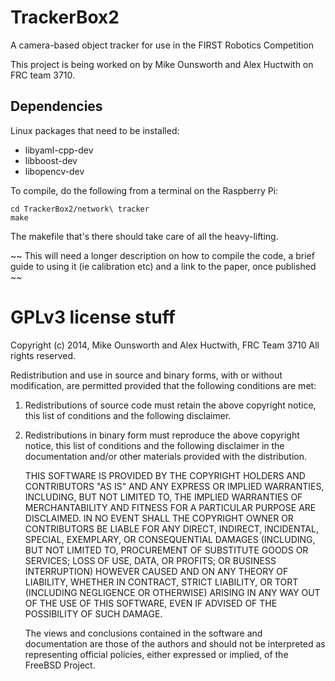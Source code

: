 TrackerBox2
===========

A camera-based object tracker for use in the FIRST Robotics Competition

This project is being worked on by Mike Ounsworth and Alex Huctwith on FRC team 3710.


## Dependencies

Linux packages that need to be installed:
  - libyaml-cpp-dev
  - libboost-dev
  - libopencv-dev

To compile, do the following from a terminal on the Raspberry Pi:

    cd TrackerBox2/network\ tracker
    make

The makefile that's there should take care of all the heavy-lifting.

~~ This will need a longer description on how to compile the code, a brief guide to using it (ie calibration etc) and a link to the paper, once published ~~


# GPLv3 license stuff

 
Copyright (c) 2014, Mike Ounsworth and Alex Huctwith, FRC Team 3710 All rights reserved.

Redistribution and use in source and binary forms, with or without
modification, are permitted provided that the following conditions are met:

   1. Redistributions of source code must retain the above copyright notice, this
      list of conditions and the following disclaimer.
   2. Redistributions in binary form must reproduce the above copyright notice,
      this list of conditions and the following disclaimer in the documentation
      and/or other materials provided with the distribution.

      THIS SOFTWARE IS PROVIDED BY THE COPYRIGHT HOLDERS AND CONTRIBUTORS "AS IS" AND
      ANY EXPRESS OR IMPLIED WARRANTIES, INCLUDING, BUT NOT LIMITED TO, THE IMPLIED
      WARRANTIES OF MERCHANTABILITY AND FITNESS FOR A PARTICULAR PURPOSE ARE
      DISCLAIMED. IN NO EVENT SHALL THE COPYRIGHT OWNER OR CONTRIBUTORS BE LIABLE FOR
      ANY DIRECT, INDIRECT, INCIDENTAL, SPECIAL, EXEMPLARY, OR CONSEQUENTIAL DAMAGES
      (INCLUDING, BUT NOT LIMITED TO, PROCUREMENT OF SUBSTITUTE GOODS OR SERVICES;
      LOSS OF USE, DATA, OR PROFITS; OR BUSINESS INTERRUPTION) HOWEVER CAUSED AND
      ON ANY THEORY OF LIABILITY, WHETHER IN CONTRACT, STRICT LIABILITY, OR TORT
      (INCLUDING NEGLIGENCE OR OTHERWISE) ARISING IN ANY WAY OUT OF THE USE OF THIS
      SOFTWARE, EVEN IF ADVISED OF THE POSSIBILITY OF SUCH DAMAGE.

      The views and conclusions contained in the software and documentation are those
      of the authors and should not be interpreted as representing official policies,
      either expressed or implied, of the FreeBSD Project.
